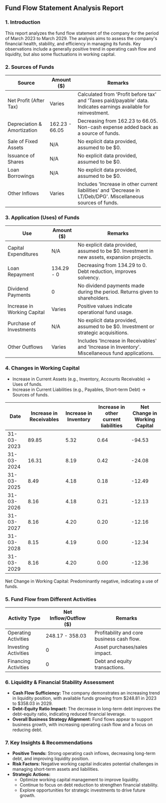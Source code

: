 ## Fund Flow Statement Analysis Report

### 1. Introduction

This report analyzes the fund flow statement of the company for the period of March 2023 to March 2029. The analysis aims to assess the company's financial health, stability, and efficiency in managing its funds. Key observations include a generally positive trend in operating cash flow and liquidity, but also some fluctuations in working capital.

### 2. Sources of Funds

| Source                       | Amount ($) | Remarks                                               |
|------------------------------|------------|-------------------------------------------------------|
| Net Profit (After Tax)       | Varies     | Calculated from 'Profit before tax' and 'Taxes paid/payable' data. Indicates earnings available for reinvestment.        |
| Depreciation & Amortization  | 162.23 - 66.05     | Decreasing from 162.23 to 66.05. Non-cash expense added back as a source of funds.     |
| Sale of Fixed Assets         | N/A        | No explicit data provided, assumed to be $0.         |
| Issuance of Shares           | N/A        | No explicit data provided, assumed to be $0.         |
| Loan Borrowings              | N/A        | No explicit data provided, assumed to be $0.         |
| Other Inflows                | Varies     | Includes 'Increase in other current liabilities' and 'Decrease in LT/Deb/DPG'. Miscellaneous sources of funds.                       |

### 3. Application (Uses) of Funds

| **Use**                        | **Amount ($)** | **Remarks**                                      |
|--------------------------------|----------------|--------------------------------------------------|
| Capital Expenditures           | N/A            | No explicit data provided, assumed to be $0. Investment in new assets, expansion projects.    |
| Loan Repayment                 | 134.29 - 0            | Decreasing from 134.29 to 0. Debt reduction, improves solvency.               |
| Dividend Payments              | 0            | No dividend payments made during the period. Returns given to shareholders.                   |
| Increase in Working Capital    | Varies            | Positive values indicate operational fund usage.                |
| Purchase of Investments        | N/A            | No explicit data provided, assumed to be $0. Investment or strategic acquisitions.            |
| Other Outflows                 | Varies            | Includes 'Increase in Receivables' and 'Increase in Inventory'. Miscellaneous fund applications.                 |

### 4. Changes in Working Capital

*   Increase in Current Assets (e.g., Inventory, Accounts Receivable) → Uses of funds.
*   Increase in Current Liabilities (e.g., Payables, Short-term Debt) → Sources of funds.

| Date       | Increase in Receivables | Increase in Inventory | Increase in other current liabilities | Net Change in Working Capital |
|------------|-------------------------|-----------------------|---------------------------------------|-------------------------------|
| 31-03-2023 | 89.85                   | 5.32                  | 0.64                                  | -94.53                        |
| 31-03-2024 | 16.31                   | 8.19                  | 0.42                                  | -24.08                        |
| 31-03-2025 | 8.49                    | 4.18                  | 0.18                                  | -12.49                        |
| 31-03-2026 | 8.16                    | 4.18                  | 0.21                                  | -12.13                        |
| 31-03-2027 | 8.16                    | 4.20                  | 0.20                                  | -12.16                        |
| 31-03-2028 | 8.15                    | 4.19                  | 0.00                                  | -12.34                        |
| 31-03-2029 | 8.16                    | 4.20                  | 0.00                                  | -12.36                        |

Net Change in Working Capital: Predominantly negative, indicating a use of funds.

### 5. Fund Flow from Different Activities

| **Activity Type**        | **Net Inflow/Outflow ($)** | **Remarks**                                |
|--------------------------|----------------------------|--------------------------------------------|
| Operating Activities     | 248.17 - 358.03                        | Profitability and core business cash flow. |
| Investing Activities     | 0                        | Asset purchases/sales impact.              |
| Financing Activities     | 0                        | Debt and equity transactions.              |

### 6. Liquidity & Financial Stability Assessment

*   **Cash Flow Sufficiency:** The company demonstrates an increasing trend in liquidity position, with available funds growing from $248.81 in 2023 to $358.03 in 2029.
*   **Debt-Equity Ratio Impact:** The decrease in long-term debt improves the debt-equity ratio, indicating reduced financial leverage.
*   **Overall Business Strategy Alignment:** Fund flows appear to support business growth, with increasing operating cash flow and a focus on reducing debt.

### 7. Key Insights & Recommendations

*   **Positive Trends:** Strong operating cash inflows, decreasing long-term debt, and improving liquidity position.
*   **Risk Factors:** Negative working capital indicates potential challenges in managing short-term assets and liabilities.
*   **Strategic Actions:**
    *   Optimize working capital management to improve liquidity.
    *   Continue to focus on debt reduction to strengthen financial stability.
    *   Explore opportunities for strategic investments to drive future growth.
